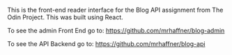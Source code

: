 This is the front-end reader interface for the Blog API assignment from The Odin Project.  This was built using React.

To see the admin Front End go to:
https://github.com/mrhaffner/blog-admin

To see the API Backend go to:
https://github.com/mrhaffner/blog-api